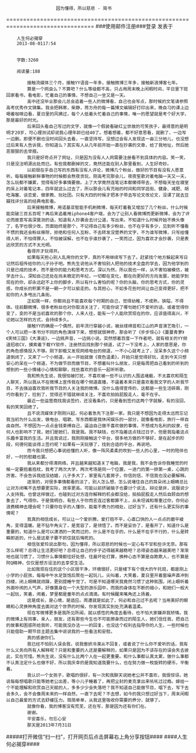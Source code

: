                        因为懂得，所以慈悲 - 简书
================================================================================
###使用邮件注册###登录        发表于


        
        人生何必揭穿
        2013-08-0117:54


        字数:3260

        阅读量:188

        	接触流媒体三个月，接触YY语音一年多，接触微博三年多，接触新浪博客七年。
        	算是一个网虫么？不算吧？什么等级都不高，只占用周末晚上闲暇时间，平日里下班回家看书，看电影，忙着自己的事情，不想自己一坐又是一天。
        	高中还没毕业那会儿总会追着一些人的微博看，自己也会写点，那时候的文笔请参照高考优秀作文锦集。我会把韩寒，柴静，蒋方舟的每一篇博文编辑好打印出来，晚自习的课上边喝着咖啡边看，夏日里的风拂过，每个人低着头忙着自己的事情，唯一的愿望就是考个好大学，那是最好的时光。
        	后来回头看自己写过的文字，就像一个假装看破红尘世故的可笑孩子，最得意的是明明才20岁，可心理测试却说我心理年龄已经40了。想着想着，都不好意思看，就删了，一边写一边删。即便不删也没时间回头去看，一直坚持写，没想过会有人发现这一亩三分地儿，也没想过后来有人告诉我，你知道么？其实有人从几年前开始一直在抄袭的文章，给了我地址，然后她恶狠狠的去举报。
        	我只是好奇点开了网址，只是因为没有人人网需要注册看不到具体的内容。笑一笑，只是没注明源出处而已。有些我都删掉的文，竟然还能在别人那里看到，人生好奇妙。
        	以前很在乎自己写的东西有没有人评论，微博几个粉丝，做好的节目有没有人愿意听。每每接触新鲜事物的时候都会熬夜贪玩，刚高考完那会儿，夜夜笙歌对着电脑一天又一天，怎么玩都不嫌累，觉得有好多事情要做。上了大学竟然连笔记本都懒得带去，不想每天坐在寝室的床上对着笔记本，四年就这么过去了，所以那会儿有充裕的时间和同学逛街、健身、减肥、胡吃海塞、谈恋爱、做家教、玩社团。只有大四的时候才把本子带去写论文改论文，没课了就去豆瓣找评分高的经典电影看。
        	后来接触微博，用诺基亚智能手机刷微博，每天盯着看又增加了几个粉丝，什么时候能突破三百五百呢？再后来追着用iphone4客户端，会为了让别人看微博而更新微博，会为了评论而故意写高深莫测的话，知道有人抄袭会去讨公道，写出来。不知道什么时候开始不换头像了，名字也很少改，页面始终是那个，不记得自己有多少粉丝，也不在乎有多少，见到听不懂看不惯的我还会粉丝移除，拒绝和任何人互粉，不去转发没营养的文字，不为谁写微博，只写给懂得人听，不怕得罪人，不怕被误解，也不在乎谁抄袭了，一笑而过，因为喜欢才会抄袭，只是表达欣赏的方式不太光明。
        	看得开才玩得开。
        	如果每天担心别人乱用你的文字，真的不用继续写下去了。赶紧找个地方躲起来写日记然后祖传给你的儿子孙子吧。熊先生说他从不害怕别人把他的技术全盘的学去，因为他学到的只是已成的技术，而不是你的能力和思考方式。深以为然，所以我也一样，从不害怕被模仿，被学去什么，深知自己还处在尚未稳定的年纪，一切都在变化，都在向更好的方向发展，她能学到现在的你，却永远赶不上你的脚步，所以有什么害怕的呢？你的头脑，你的思考方式，你的灵感，你成长的积累不是一朝一夕可以偷走的。与其担心，不如多花些时间让自己变得更好，把不如你的人多甩出几条街。
        	正如我一样，你都尚且不能喜欢每个时期的自己，觉得幼稚，不成熟，狭隘，不得体。往前翻微博，很多老粉丝也对你取消关注了，可能你说了哪句她们不爱听的话，或者觉得你变了，变的不是当初喜欢的那个你，人来人往，能有一个人能欣赏现在的你，应该值得高兴，不论她以怎样的方式，会持续多久。
        	接触YY的确是一个偶然，前年流行穿越小说，被丝缕绵音和江山的声音演艺吸引，一个人可以把一本书分不同的角色演绎下来，想想就很神奇，那会听了《步步惊心》《蔓蔓青萝》《笑倾三国》《大漠谣》，一边挑声音，一边挑小说。突然想着百度一下作者吧，就有相关的YY频道招收CV，摸索着下载YY软件，注册然后找到那个频道，试了一下没考上，人家的意思是，你的角色感情投入不够。刚下卸载又发现网络电台的频道，一不小心就考上了，没呆多久这个小频道倒闭了，又来了一个小频道，从一开始就做《夜色温柔》，开始只是觉得好玩，走到今天只想安心的呆在一个频道，不为做节目而做节目，不想着叫什么朋友，只是每周把自己看到的听到的想到的一些小情绪小心情和聊聊，找些喜欢的音乐一起听听歌。
        	我和熊先生说，我很怕被打扰，不喜欢被一些不认识的人围追堵截，不太喜欢和陌生人聊天，所以我从不在微博上宣传我在哪个频道直播，不逼着本来只是喜欢看我文字的人听我节目，不去强迫喜欢我听我节目的人关注我的微博。没什么值得宣传的，这都是一些生活碎屑，刚巧你看到了，捡到了，觉得还不错就继续关注，不喜欢拍拍屁股走人，毫不在乎。
        	最近一些运营商找我谈签约，还没看条约，只是看到签约这两个字就躲，有的没回，有的笑笑回绝了。
        	且不说流媒体才刚刚兴起，何必着急先下注那一家。我只是不想因为走得太远而忘记我当初为什么出发，做电台、唱歌、写东西都是我休闲娱乐的一部分，就像看电影，旅行一样自由自然。不想因为一点点金钱束缚自己，逼迫自己做不喜欢做的事情，不想成为名利的奴隶，任何人也影响不了我，她们是她们，我是我。我不缺钱，也不指着这点钱过日子，但是我指着这点乐趣丰富我的生活。并且我说过，我刚刚接触这个平台，很多地方做的不够好，是在起步的阶段，何德何能谈得上签约呢？如果有一天玩够了，找到合适的平台，再说吧。
        	而今我只想把心事说给懂的人听，像一阵风柔柔的吹到一些人的心里，一时的陪伴也好，一时的慰藉也罢。
        	我从来都分得清网络，并且越来越知道关了电脑，我是我，我不会告诉你我睡觉的时候一定要抱着抱枕，我考了两次大学，两次考场是同一个位置，一进门的第一排第一桌，心跳的厉害。不会告诉我结没结婚，儿子多大了，家里有几套房子，你信则信，不信我也没必要解释。
        	逐渐的，对很多事情都看的淡了，别人怎么想，怎么说堵住自己的耳朵闭上眼睛总比让对方闭嘴不去想要更实际，效率更高。可能以前挤破脑子也要讨个说法，辩论是非，说服说少人支持我。也曾这样做过，也碰到过对方连你解释的机会都没给，拍拍屁股走人然后自顾自的想象去了，气得你。于是我明白，有些人于你而言连过客都算不上，从未坦诚和尊重过你，你何必浪费精神去理会呢？只要你在乎的人懂你，能毫不费力的相处，过好当下，还有什么更实际的事情呢？
        	我真的相信成长，可以让一个爱折腾，爱打抱不平，心直口快的人一点点的磨平棱角，变得温暖。是不钻牛角尖了，是宽容了，是领悟了。而不是妥协了，是看开了，知道什么是重要的，知道什么是可以潇洒的一笑而过的，什么是不在乎的，什么是不在乎不行的，什么是转瞬即逝的，什么是这辈子要不抓住就后悔死的。
        	相信张爱玲说出那句，因为懂得，所以慈悲的时候也一定心有不甘和些许无奈。那有怎么样呢？总得让生活更好吧？总得让自己的步子迈得越来越稳吧？总得姿态越来越美吧？渐渐地也就习惯了，习惯什么事情都往好处想，往最坏处打算，换种心态不算是自欺欺人，也不算是阿Q精神，仅仅是想方设法的去享受生活。
        	比如我现在住的这个小区很干净，环境很好，只是楼下有个很大的午托班，都是刚上小学的小屁孩，每每中午水足饭饱后聚在一起玩儿，尖叫着，大笑着，夏日里开着窗噪声直冲到四楼，闭上眼睛就烦躁，更别提睡午觉了。可是不知道哪天我竟然习惯了这种氛围，闭上眼听着外面吵闹的人气声，好像置身在一个大型的游乐园中，而我的身体在不断的缩小，和她们一般大一起玩，笑着，闹着，梦里都是童年的点点滴滴。有时候醒来嘴角还上扬着。
        	这是成长，是心境，是适应。周遭就是如此了，何必和自己过不去呢？当用美好的眼睛和心灵换种角度去面对这个世界的时候，你发现其实到处充满着温柔。
        	现在写微博更多是我所见所闻，就以感性的角度去看待，也不怕大家嫌弃我矫情。我的微博上有同事，亲人，朋友，还有那些今生也不可能擦身而过的陌生人，她们信任我，把自己的故事和困惑所给我听，可能我没办法一一的回复，也没这个权利去指导你的人生，一些时候也只能借助一期节目主题去集中说说我的一些看法和安慰。
        	真的感谢你们。
        	我已经不怕别人误会我，说我傲娇冷漠从不回复，或者说了什么你不爱听的话，我有什么义务向所有人解释呢？只是和重要的人还是要解释的，如果只是因为不该存在的误会失去彼此，实在可惜。熊先生说，没有什么比两个人在一起更重要。和什么事都认真太累，做什么事都不认真注定什么也做不好，所以我庆幸的是我知道我要什么，也在努力做一枚旋转的硬币，平衡着。
        	我认识一个女孩子，歌唱的很好，有一次和我聊天说她老公并不喜欢，我很惊讶。她说每每想唱歌只能等她老公出差，等小儿子睡着了，再把尘封的麦克拿出来吼吼过过瘾。嫁给一个不能理解和欣赏自己天赋的人，多多少少会失落吧？我不知道自己能做节目，唱下去，写下去会多久，会不会像周末来的一样自然，一直下去呢？不去想，如今的我只想过好当下，周末闲暇以自己最爱的方式去舒缓压力。简简单单，从我这里吸收你需要的养分，就够了。
        	就像你看，我的博客没有荒芜，还在写，那是因为还有你们在。
        	谢谢。
        	平安喜乐，勿忘心安
        	那天是2013年7月31日
#####打开微信“扫一扫”，打开网页后点击屏幕右上角分享按钮####
        ####人生何必揭穿####
      